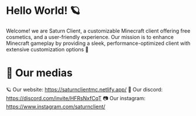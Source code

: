 # Hello World! 🪐
Welcome! we are Saturn Client, a customizable Minecraft client offering free cosmetics, and a user-friendly experience. Our mission is to enhance Minecraft gameplay by providing a sleek, performance-optimized client with extensive customization options 🎨

# 📰 Our medias
🪐 Our website: https://saturnclientmc.netlify.app/
🔷 Our discord: https://discord.com/invite/HFRsNxfCqT
📷 Our instagram: https://www.instagram.com/saturnclient/
